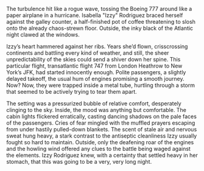 The turbulence hit like a rogue wave, tossing the Boeing 777 around like a paper airplane in a hurricane. Isabella "Izzy" Rodriguez braced herself against the galley counter, a half-finished pot of coffee threatening to slosh onto the already chaos-strewn floor. Outside, the inky black of the Atlantic night clawed at the windows.

Izzy’s heart hammered against her ribs. Years she’d flown, crisscrossing continents and battling every kind of weather, and still, the sheer unpredictability of the skies could send a shiver down her spine. This particular flight, transatlantic flight 747 from London Heathrow to New York’s JFK, had started innocently enough. Polite passengers, a slightly delayed takeoff, the usual hum of engines promising a smooth journey. Now? Now, they were trapped inside a metal tube, hurtling through a storm that seemed to be actively trying to tear them apart.

The setting was a pressurized bubble of relative comfort, desperately clinging to the sky. Inside, the mood was anything but comfortable. The cabin lights flickered erratically, casting dancing shadows on the pale faces of the passengers. Cries of fear mingled with the muffled prayers escaping from under hastily pulled-down blankets. The scent of stale air and nervous sweat hung heavy, a stark contrast to the antiseptic cleanliness Izzy usually fought so hard to maintain. Outside, only the deafening roar of the engines and the howling wind offered any clues to the battle being waged against the elements. Izzy Rodriguez knew, with a certainty that settled heavy in her stomach, that this was going to be a very, very long night.
